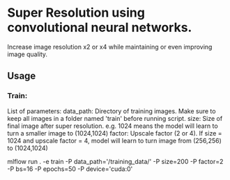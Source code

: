 # Super Resolution using convolutional neural networks.

Increase image resolution x2 or x4 while maintaining or even improving image quality.

## Usage

### Train:
List of parameters:
  data_path: Directory of training images. Make sure to keep all images in a folder named 'train' before running script.
  size: Size of final image after super resolution. e.g. 1024 means the model will learn to turn a smaller image to (1024,1024)
  factor: Upscale factor (2 or 4). If size  = 1024 and upscale factor = 4, model will learn to turn image from (256,256) to (1024,1024)

mlflow run . -e train -P data_path='/training_data/' -P size=200 -P factor=2 -P bs=16 -P epochs=50 -P device='cuda:0'
